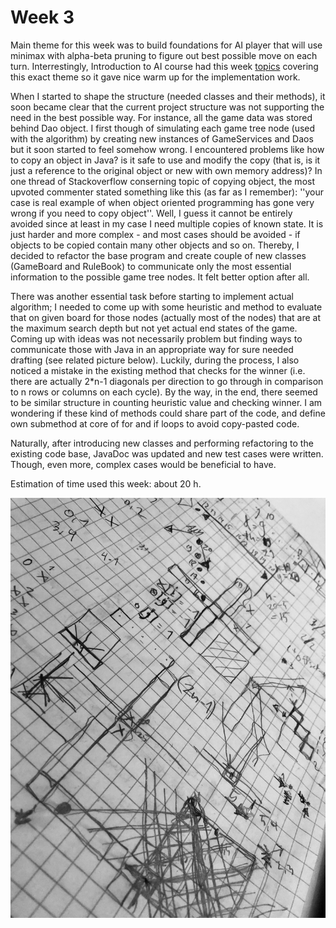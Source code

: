 # Week 3

Main theme for this week was to build foundations for AI player that will use minimax with alpha-beta pruning to figure out best possible move on each turn. Interrestingly, Introduction to AI course had this week [topics](https://materiaalit.github.io/intro-to-ai/part2/) covering this exact theme so it gave nice warm up for the implementation work. 

When I started to shape the structure (needed classes and their methods), it soon became clear that the current project structure was not supporting the need in the best possible way. For instance, all the game data was stored behind Dao object. I first though of simulating each game tree node (used with the algorithm) by creating new instances of GameServices and Daos but it soon started to feel somehow wrong. I encountered problems like how to copy an object in Java? is it safe to use and modify the copy (that is, is it just a reference to the original object or new with own memory address)? In one thread of Stackoverflow conserning topic of copying object, the most upvoted commenter stated something like this (as far as I remember): ''your case is real example of when object oriented programming has gone very wrong if you need to copy object''. Well, I guess it cannot be entirely avoided since at least in my case I need multiple copies of known state. It is just harder and more complex - and most cases should be avoided - if objects to be copied contain many other objects and so on. Thereby, I decided to refactor the base program and create couple of new classes (GameBoard and RuleBook) to communicate only the most essential information to the possible game tree nodes. It felt better option after all.

There was another essential task before starting to implement actual algorithm; I needed to come up with some heuristic and method to evaluate that on given board for those nodes (actually most of the nodes) that are at the maximum search depth but not yet actual end states of the game. Coming up with ideas was not necessarily problem but finding ways to communicate those with Java in an appropriate way for sure needed drafting (see related picture below). Luckily, during the process, I also noticed a mistake in the existing method that checks for the winner (i.e. there are actually 2*n-1 diagonals per direction to go through in comparison to n rows or columns on each cycle). By the way, in the end, there seemed to be similar structure in counting heuristic value and checking winner. I am wondering if these kind of methods could share part of the code, and define own submethod at core of for and if loops to avoid copy-pasted code.

Naturally, after introducing new classes and performing refactoring to the existing code base, JavaDoc was updated and new test cases were written. Though, even more, complex cases would be beneficial to have. 

Estimation of time used this week: about 20 h.

![drafting](../images/week3_sketching.jpg)

